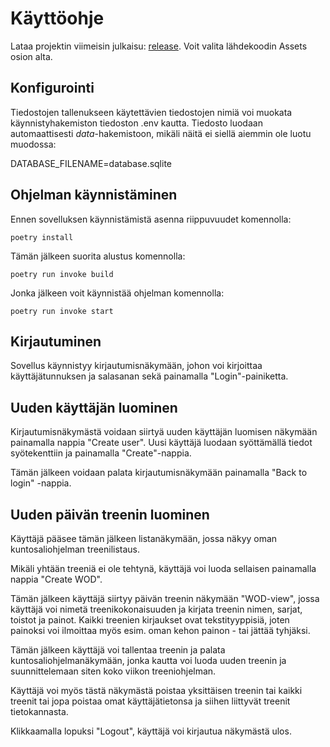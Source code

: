 # Käyttöohje

Lataa projektin viimeisin julkaisu: [release](https://github.com/anjovir/ot-harjoitustyo/releases). Voit valita lähdekoodin Assets osion alta.

## Konfigurointi

Tiedostojen tallenukseen käytettävien tiedostojen nimiä voi muokata käynnistyhakemiston tiedoston .env kautta. Tiedosto luodaan automaattisesti *data*-hakemistoon, mikäli näitä ei siellä aiemmin ole luotu muodossa:

DATABASE_FILENAME=database.sqlite

## Ohjelman käynnistäminen

Ennen sovelluksen käynnistämistä asenna riippuvuudet komennolla:

`poetry install`

Tämän jälkeen suorita alustus komennolla:

`poetry run invoke build`

Jonka jälkeen voit käynnistää ohjelman komennolla:

`poetry run invoke start`

## Kirjautuminen

Sovellus käynnistyy kirjautumisnäkymään, johon voi kirjoittaa käyttäjätunnuksen ja salasanan sekä painamalla "Login"-painiketta.

## Uuden käyttäjän luominen

Kirjautumisnäkymästä voidaan siirtyä uuden käyttäjän luomisen näkymään painamalla nappia "Create user". Uusi käyttäjä luodaan syöttämällä tiedot syötekenttiin ja painamalla "Create"-nappia.

Tämän jälkeen voidaan palata kirjautumisnäkymään painamalla "Back to login" -nappia.

## Uuden päivän treenin luominen

Käyttäjä pääsee tämän jälkeen listanäkymään, jossa näkyy oman kuntosaliohjelman treenilistaus.

Mikäli yhtään treeniä ei ole tehtynä, käyttäjä voi luoda sellaisen painamalla nappia "Create WOD".

Tämän jälkeen käyttäjä siirtyy päivän treenin näkymään "WOD-view", jossa käyttäjä voi nimetä treenikokonaisuuden ja kirjata treenin nimen, sarjat, toistot ja painot. Kaikki treenien kirjaukset ovat tekstityyppisiä, joten painoksi voi ilmoittaa myös esim. oman kehon painon - tai jättää tyhjäksi.

Tämän jälkeen käyttäjä voi tallentaa treenin ja palata kuntosaliohjelmanäkymään, jonka kautta voi luoda uuden treenin ja suunnittelemaan siten koko viikon treeniohjelman.

Käyttäjä voi myös tästä näkymästä poistaa yksittäisen treenin tai kaikki treenit tai jopa poistaa omat käyttäjätietonsa ja siihen liittyvät treenit tietokannasta.

Klikkaamalla lopuksi "Logout", käyttäjä voi kirjautua näkymästä ulos.
